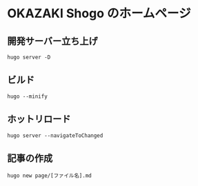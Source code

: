 # OKAZAKI Shogo のホームページ
## 開発サーバー立ち上げ

```shell
hugo server -D 
```

## ビルド

```shell
hugo --minify 
```

## ホットリロード

```shell
hugo server --navigateToChanged
```

## 記事の作成

```shell
hugo new page/[ファイル名].md
```
